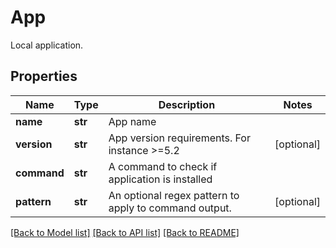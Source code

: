 # App

Local application.
## Properties
Name | Type | Description | Notes
------------ | ------------- | ------------- | -------------
**name** | **str** | App name | 
**version** | **str** | App version requirements. For instance &gt;&#x3D;5.2 | [optional] 
**command** | **str** | A command to check if application is installed | 
**pattern** | **str** | An optional regex pattern to apply to command output. | [optional] 

[[Back to Model list]](../README.md#documentation-for-models) [[Back to API list]](../README.md#documentation-for-api-endpoints) [[Back to README]](../README.md)


